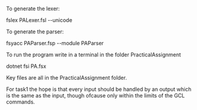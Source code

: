 
To generate the lexer: 

fslex PALexer.fsl --unicode
 

To generate the parser:

fsyacc PAParser.fsp --module PAParser


To run the program write in a terminal in the folder PracticalAssignment 

dotnet fsi PA.fsx 

Key files are all in the PracticalAssignment folder.


For task1 the hope is that every input should be handled by an output which is the same as the input, though ofcause only within the limits of the GCL commands. 